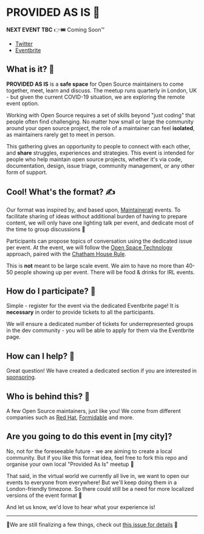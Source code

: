# PROVIDED AS IS ️🧩

**NEXT EVENT TBC** 👉🎟 Coming Soon™

- [Twitter](https://twitter.com/ProvidedAsIs)
- [Eventbrite](https://www.eventbrite.com/o/provided-as-is-london-26805041977)

## What is it? 🤔

**PROVIDED AS IS** is a **safe space** for Open Source maintainers to come together, meet, learn and discuss. The meetup runs quarterly in London, UK - but given the current COVID-19 situation, we are exploring the remote event option.

Working with Open Source requires a set of skills beyond "just coding" that people often find challenging. No matter how small or large the community around your open source project, the role of a maintainer can feel **isolated**, as maintainers rarely get to meet in person.

This gathering gives an opportunity to people to connect with each other, and **share** struggles, experiences and strategies. This event is intended for people who help maintain open source projects, whether it's via code, documentation, design, issue triage, community management, or any other form of support.

## Cool! What's the format? ✍️

Our format was inspired by, and based upon, [Maintainerati](https://maintainerati.org) events. To facilitate sharing of ideas without additional burden of having to prepare content, we will only have one lighting talk per event, and dedicate most of the time to group discussions 👐

Participants can propose topics of conversation using the dedicated issue per event. At the event, we will follow the [Open Space Technology](https://en.wikipedia.org/wiki/Open_Space_Technology) approach, paired with the [Chatham House Rule](https://www.chathamhouse.org/chatham-house-rule).

This is **not** meant to be large scale event. We aim to have no more than 40-50 people showing up per event. There will be food & drinks for IRL events.

## How do I participate? 🙌

Simple - register for the event via the dedicated Eventbrite page! It is **necessary** in order to provide tickets to all the participants.

We will ensure a dedicated number of tickets for underrepresented groups in the dev community - you will be able to apply for them via the Eventbrite page.

## How can I help? 🤗

Great question! We have created a dedicated section if you are interested in [sponsoring](/SPONSORING.md).

## Who is behind this? 🧐

A few Open Source maintainers, just like you! We come from different companies such as [Red Hat](https://www.redhat.com/en), [Formidable](https://formidable.com/) and more.

## Are you going to do this event in [my city]?

No, not for the foreseeable future - we are aiming to create a local community. But if you like this format idea, feel free to fork this repo and organise your own local "Provided As Is" meetup 🤗

That said, in the virtual world we currently all live in, we want to open our events to everyone from everywhere! But we'll keep doing them in a London-friendly timezone. So there could still be a need for more localized versions of the event format 🤗

And let us know, we'd love to hear what your experience is!

---

🚧We are still finalizing a few things, check out [this issue for details](https://github.com/FormidableLabs/provided-as-is/issues/3) 🚧
